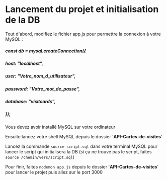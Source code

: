 # Lancement du projet et initialisation de la DB

Tout d'abord, modifiez le fichier app.js pour permettre la connexion à votre MySQL :

##### const db = mysql.createConnection({

##### host: "localhost",

##### user: "Votre_nom_d_utilisateur",

##### password: "Votre_mot_de_passe",

##### database: "visitcards",

##### });

Vous devez avoir installé MySQL sur votre ordinateur

Ensuite lancez votre shell MySQL depuis le dossier '**API-Cartes-de-visites**'

Lancez la commande `source script.sql` dans votre terminal MySQL pour lancer le script qui initialisera la DB (si ça ne trouve pas le script, faites `source /chemin/vers/script.sql`)

Pour finir, faites `nodemon app.js` depuis le dossier '**API-Cartes-de-visites**' pour lancer le projet puis allez sur le port 3000
